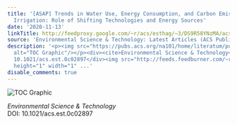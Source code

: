 ```yaml
---
title: '[ASAP] Trends in Water Use, Energy Consumption, and Carbon Emissions from
  Irrigation: Role of Shifting Technologies and Energy Sources'
date: '2020-11-13'
linkTitle: http://feedproxy.google.com/~r/acs/esthag/~3/DS9R58YNzMA/acs.est.0c02897
source: 'Environmental Science & Technology: Latest Articles (ACS Publications)'
description: '<p><img src="https://pubs.acs.org/na101/home/literatum/publisher/achs/journals/content/esthag/0/esthag.ahead-of-print/acs.est.0c02897/20201113/images/medium/es0c02897_0006.gif"
  alt="TOC Graphic"/></p><div><cite>Environmental Science & Technology</cite></div><div>DOI:
  10.1021/acs.est.0c02897</div><img src="http://feeds.feedburner.com/~r/acs/esthag/~4/DS9R58YNzMA"
  height="1" width="1" ...'
disable_comments: true
---
```

<p><img src="https://pubs.acs.org/na101/home/literatum/publisher/achs/journals/content/esthag/0/esthag.ahead-of-print/acs.est.0c02897/20201113/images/medium/es0c02897_0006.gif" alt="TOC Graphic"/></p><div><cite>Environmental Science & Technology</cite></div><div>DOI: 10.1021/acs.est.0c02897</div><img src="http://feeds.feedburner.com/~r/acs/esthag/~4/DS9R58YNzMA" height="1" width="1" ...